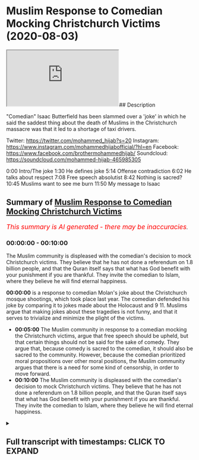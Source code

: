 # Muslim Response to Comedian Mocking Christchurch Victims (2020-08-03)

<iframe loading='lazy' src='https://www.youtube.com/embed/tcW4fvnHX8g'></iframe>## Description

"Comedian" Isaac Butterfield has been slammed over a 'joke' in which he said the saddest thing about the death of Muslims in the Christchurch massacre was that it led to a shortage of taxi drivers.

Twitter: https://twitter.com/mohammed_hijab?s=20
Instagram: https://www.instagram.com/mohammedhijabofficial/?hl=en
Facebook: https://www.facebook.com/brothermohammedhijab/
Soundcloud: https://soundcloud.com/mohammed-hijab-465985305

0:00 Intro/The joke 
1:30 He defines joke
5:14 Offense contradiction
6:02 He talks about respect
7:08 Free speech absolutist 
8:42 Nothing is sacred?
10:45 Muslims want to see me burn
11:50 My message to Isaac

## Summary of [Muslim Response to Comedian Mocking Christchurch Victims](https://www.youtube.com/watch?v=tcW4fvnHX8g)


*<span style="color:red; font-size:125%">This summary is AI generated - there may be inaccuracies</span>. [](/)*

### <a onclick="modifyYTiframeseektime('0')">00:00:00</a> - <a onclick="modifyYTiframeseektime('600')">00:10:00</a>

The Muslim community is displeased with the comedian's decision to mock Christchurch victims. They believe that he has not done a referendum on 1.8 billion people, and that the Quran itself says that what has God benefit with your punishment if you are thankful. They invite the comedian to Islam, where they believe he will find eternal happiness.

**<a onclick="modifyYTiframeseektime('0')">00:00:00</a>**  is a response to comedian Molan's joke about the Christchurch mosque shootings, which took place last year. The comedian defended his joke by comparing it to jokes made about the Holocaust and 9 11. Muslims argue that making jokes about these tragedies is not funny, and that it serves to trivialize and minimize the plight of the victims.
* **<a onclick="modifyYTiframeseektime('300')">00:05:00</a>** The Muslim community in response to a comedian mocking the Christchurch victims, argue that free speech should be upheld, but that certain things should not be said for the sake of comedy. They argue that, because comedy is sacred to the comedian, it should also be sacred to the community. However, because the comedian prioritized moral propositions over other moral positions, the Muslim community argues that there is a need for some kind of censorship, in order to move forward.
* **<a onclick="modifyYTiframeseektime('600')">00:10:00</a>** The Muslim community is displeased with the comedian's decision to mock Christchurch victims. They believe that he has not done a referendum on 1.8 billion people, and that the Quran itself says that what has God benefit with your punishment if you are thankful. They invite the comedian to Islam, where they believe he will find eternal happiness.

<details><summary><h2>Full transcript with timestamps: CLICK TO EXPAND</h2></summary>

<a onclick="modifyYTiframeseektime('0')">0:00:00</a> [Music]  
<a onclick="modifyYTiframeseektime('8')">0:00:08</a> this video is a response  
<a onclick="modifyYTiframeseektime('10')">0:00:10</a> to a joke a supposed  
<a onclick="modifyYTiframeseektime('13')">0:00:13</a> joke that a comedian made  
<a onclick="modifyYTiframeseektime('16')">0:00:16</a> about the christ church event which took  
<a onclick="modifyYTiframeseektime('19')">0:00:19</a> place last year  
<a onclick="modifyYTiframeseektime('20')">0:00:20</a> whereby 52 people were horrifically and  
<a onclick="modifyYTiframeseektime('24')">0:00:24</a> monstrously  
<a onclick="modifyYTiframeseektime('25')">0:00:25</a> uh killed in their place of worship  
<a onclick="modifyYTiframeseektime('28')">0:00:28</a> let's  
<a onclick="modifyYTiframeseektime('28')">0:00:28</a> hear the joke and let's hear the  
<a onclick="modifyYTiframeseektime('31')">0:00:31</a> justification  
<a onclick="modifyYTiframeseektime('33')">0:00:33</a> for the joke this australian extremists  
<a onclick="modifyYTiframeseektime('36')">0:00:36</a> stormed this building this mosque  
<a onclick="modifyYTiframeseektime('38')">0:00:38</a> this room where people were saying their  
<a onclick="modifyYTiframeseektime('40')">0:00:40</a> prayers and going about their business  
<a onclick="modifyYTiframeseektime('42')">0:00:42</a> and for me the saddest thing about that  
<a onclick="modifyYTiframeseektime('46')">0:00:46</a> it wasn't the 52 people who were killed  
<a onclick="modifyYTiframeseektime('49')">0:00:49</a> it wasn't the countless others who had  
<a onclick="modifyYTiframeseektime('51')">0:00:51</a> their lives changed forever because  
<a onclick="modifyYTiframeseektime('52')">0:00:52</a> their family members were taken from  
<a onclick="modifyYTiframeseektime('54')">0:00:54</a> them  
<a onclick="modifyYTiframeseektime('56')">0:00:56</a> it was the hundreds of people that night  
<a onclick="modifyYTiframeseektime('57')">0:00:57</a> who couldn't make it home from  
<a onclick="modifyYTiframeseektime('58')">0:00:58</a> nightclubs in christchurch because all  
<a onclick="modifyYTiframeseektime('60')">0:01:00</a> the cabbies were dead  
<a onclick="modifyYTiframeseektime('71')">0:01:11</a> [Applause]  
<a onclick="modifyYTiframeseektime('75')">0:01:15</a> so in trying to defend his views  
<a onclick="modifyYTiframeseektime('78')">0:01:18</a> this comedian has come out with a range  
<a onclick="modifyYTiframeseektime('81')">0:01:21</a> of  
<a onclick="modifyYTiframeseektime('82')">0:01:22</a> arguments really of justification so  
<a onclick="modifyYTiframeseektime('85')">0:01:25</a> let's hear the first one  
<a onclick="modifyYTiframeseektime('86')">0:01:26</a> key word there is it is a joke  
<a onclick="modifyYTiframeseektime('90')">0:01:30</a> it is not real it is make believe i  
<a onclick="modifyYTiframeseektime('93')">0:01:33</a> don't really feel like that but that is  
<a onclick="modifyYTiframeseektime('95')">0:01:35</a> what comedy is  
<a onclick="modifyYTiframeseektime('96')">0:01:36</a> what i've got here is the dictionary  
<a onclick="modifyYTiframeseektime('98')">0:01:38</a> definition of what it is to be a joke is  
<a onclick="modifyYTiframeseektime('100')">0:01:40</a> something such as a funny story or trick  
<a onclick="modifyYTiframeseektime('102')">0:01:42</a> this cambridge  
<a onclick="modifyYTiframeseektime('103')">0:01:43</a> dictionary that is said or done in order  
<a onclick="modifyYTiframeseektime('105')">0:01:45</a> to make people laugh  
<a onclick="modifyYTiframeseektime('106')">0:01:46</a> your criteria of uh the joke having to  
<a onclick="modifyYTiframeseektime('110')">0:01:50</a> be something which is  
<a onclick="modifyYTiframeseektime('111')">0:01:51</a> um or assumed to be something which is  
<a onclick="modifyYTiframeseektime('114')">0:01:54</a> fictitious or  
<a onclick="modifyYTiframeseektime('115')">0:01:55</a> make believe it's not something which is  
<a onclick="modifyYTiframeseektime('117')">0:01:57</a> indicated with the dictionary definition  
<a onclick="modifyYTiframeseektime('119')">0:01:59</a> i've looked at more than one dictionary  
<a onclick="modifyYTiframeseektime('120')">0:02:00</a> definition  
<a onclick="modifyYTiframeseektime('120')">0:02:00</a> so why is it that you want us to assume  
<a onclick="modifyYTiframeseektime('123')">0:02:03</a> that  
<a onclick="modifyYTiframeseektime('124')">0:02:04</a> a joke is something which is make  
<a onclick="modifyYTiframeseektime('125')">0:02:05</a> believe fictitious or doesn't correspond  
<a onclick="modifyYTiframeseektime('127')">0:02:07</a> with what you believe in  
<a onclick="modifyYTiframeseektime('128')">0:02:08</a> doesn't make sense it's not in line with  
<a onclick="modifyYTiframeseektime('130')">0:02:10</a> the definitions i have so the problem  
<a onclick="modifyYTiframeseektime('132')">0:02:12</a> with this joke  
<a onclick="modifyYTiframeseektime('133')">0:02:13</a> is not just the fact that you  
<a onclick="modifyYTiframeseektime('135')">0:02:15</a> trivialized or minimized the plight of  
<a onclick="modifyYTiframeseektime('137')">0:02:17</a> the 52 people that were killed in cold  
<a onclick="modifyYTiframeseektime('139')">0:02:19</a> blood  
<a onclick="modifyYTiframeseektime('140')">0:02:20</a> yes and the families of those  
<a onclick="modifyYTiframeseektime('141')">0:02:21</a> individuals who are also grieving and  
<a onclick="modifyYTiframeseektime('143')">0:02:23</a> probably still grieving at this moment  
<a onclick="modifyYTiframeseektime('146')">0:02:26</a> at such a horrific and monstrous event  
<a onclick="modifyYTiframeseektime('148')">0:02:28</a> in the history of the world  
<a onclick="modifyYTiframeseektime('150')">0:02:30</a> it's not just this fact but it's the  
<a onclick="modifyYTiframeseektime('152')">0:02:32</a> fact that you homogenized  
<a onclick="modifyYTiframeseektime('154')">0:02:34</a> this group of muslim people as if they  
<a onclick="modifyYTiframeseektime('156')">0:02:36</a> are one ethnic  
<a onclick="modifyYTiframeseektime('158')">0:02:38</a> group all of which have one occupation a  
<a onclick="modifyYTiframeseektime('161')">0:02:41</a> singular  
<a onclick="modifyYTiframeseektime('161')">0:02:41</a> occupation which is what taxi driving  
<a onclick="modifyYTiframeseektime('164')">0:02:44</a> taxi driving  
<a onclick="modifyYTiframeseektime('166')">0:02:46</a> when in fact islam and muslims are a  
<a onclick="modifyYTiframeseektime('169')">0:02:49</a> diverse  
<a onclick="modifyYTiframeseektime('170')">0:02:50</a> group of individuals and the people who  
<a onclick="modifyYTiframeseektime('171')">0:02:51</a> died were different genders in different  
<a onclick="modifyYTiframeseektime('173')">0:02:53</a> ages let's let's be frank  
<a onclick="modifyYTiframeseektime('175')">0:02:55</a> you might be saying oh this is pedantic  
<a onclick="modifyYTiframeseektime('176')">0:02:56</a> it's a joke no sorry i don't this does  
<a onclick="modifyYTiframeseektime('178')">0:02:58</a> not work with me  
<a onclick="modifyYTiframeseektime('179')">0:02:59</a> it does not work with me because the  
<a onclick="modifyYTiframeseektime('180')">0:03:00</a> word joke here yeah and what it means to  
<a onclick="modifyYTiframeseektime('182')">0:03:02</a> be a joke is not this what you what you  
<a onclick="modifyYTiframeseektime('184')">0:03:04</a> try to put forward and fool your  
<a onclick="modifyYTiframeseektime('185')">0:03:05</a> audiences with  
<a onclick="modifyYTiframeseektime('187')">0:03:07</a> it's not that so having said this now  
<a onclick="modifyYTiframeseektime('190')">0:03:10</a> not only is that the case but you  
<a onclick="modifyYTiframeseektime('193')">0:03:13</a> you made it as if those individuals who  
<a onclick="modifyYTiframeseektime('196')">0:03:16</a> are now homogenized and otherwise  
<a onclick="modifyYTiframeseektime('198')">0:03:18</a> yeah those muslims who are the taxi  
<a onclick="modifyYTiframeseektime('199')">0:03:19</a> drivers have the sole job  
<a onclick="modifyYTiframeseektime('202')">0:03:22</a> of taking people away from taking people  
<a onclick="modifyYTiframeseektime('205')">0:03:25</a> home from nightclubs  
<a onclick="modifyYTiframeseektime('206')">0:03:26</a> living a liberal lifestyle a non-islamic  
<a onclick="modifyYTiframeseektime('208')">0:03:28</a> lifestyle so here the point is this is  
<a onclick="modifyYTiframeseektime('210')">0:03:30</a> that not only have you homogenized  
<a onclick="modifyYTiframeseektime('213')">0:03:33</a> and otherwise the muslims but you have  
<a onclick="modifyYTiframeseektime('216')">0:03:36</a> made them the servant class  
<a onclick="modifyYTiframeseektime('218')">0:03:38</a> the slave class whose job it is  
<a onclick="modifyYTiframeseektime('221')">0:03:41</a> to facilitate the liberal lifestyles of  
<a onclick="modifyYTiframeseektime('224')">0:03:44</a> those people who are enjoying themselves  
<a onclick="modifyYTiframeseektime('226')">0:03:46</a> in clubs and pubs uh out  
<a onclick="modifyYTiframeseektime('229')">0:03:49</a> on that night and that is for you the  
<a onclick="modifyYTiframeseektime('230')">0:03:50</a> tragedy now you might be saying  
<a onclick="modifyYTiframeseektime('233')">0:03:53</a> it's not why i actually believe it's a  
<a onclick="modifyYTiframeseektime('234')">0:03:54</a> lie it's make believe but that's not  
<a onclick="modifyYTiframeseektime('236')">0:03:56</a> what it is to be  
<a onclick="modifyYTiframeseektime('237')">0:03:57</a> a joke and we're gonna explain why your  
<a onclick="modifyYTiframeseektime('241')">0:04:01</a> sacred values and i use those words  
<a onclick="modifyYTiframeseektime('243')">0:04:03</a> clearly  
<a onclick="modifyYTiframeseektime('244')">0:04:04</a> of freedom of speech absolutism is in  
<a onclick="modifyYTiframeseektime('247')">0:04:07</a> fact  
<a onclick="modifyYTiframeseektime('247')">0:04:07</a> flawed in what follows but we laugh  
<a onclick="modifyYTiframeseektime('250')">0:04:10</a> about horrible things all the time it's  
<a onclick="modifyYTiframeseektime('252')">0:04:12</a> how people deal  
<a onclick="modifyYTiframeseektime('252')">0:04:12</a> with tragedy and he even says in another  
<a onclick="modifyYTiframeseektime('255')">0:04:15</a> part of his video that we i he himself  
<a onclick="modifyYTiframeseektime('257')">0:04:17</a> made a joke about the holocaust and  
<a onclick="modifyYTiframeseektime('258')">0:04:18</a> about 9 11.  
<a onclick="modifyYTiframeseektime('259')">0:04:19</a> it's not about you a white man yeah that  
<a onclick="modifyYTiframeseektime('261')">0:04:21</a> lives in australia making a joke about  
<a onclick="modifyYTiframeseektime('263')">0:04:23</a> 9 11 or this or that so but imagine if a  
<a onclick="modifyYTiframeseektime('265')">0:04:25</a> muslim  
<a onclick="modifyYTiframeseektime('266')">0:04:26</a> yeah a practicing traditionalist muslim  
<a onclick="modifyYTiframeseektime('269')">0:04:29</a> had made a joke about 9 11.  
<a onclick="modifyYTiframeseektime('271')">0:04:31</a> that's the comparison the comparison is  
<a onclick="modifyYTiframeseektime('274')">0:04:34</a> imagine if a traditionalist muslim who  
<a onclick="modifyYTiframeseektime('276')">0:04:36</a> is clearly visibly  
<a onclick="modifyYTiframeseektime('277')">0:04:37</a> practicing his religion yeah made a joke  
<a onclick="modifyYTiframeseektime('280')">0:04:40</a> about nine that's the that is the  
<a onclick="modifyYTiframeseektime('281')">0:04:41</a> correct kind of comparison  
<a onclick="modifyYTiframeseektime('284')">0:04:44</a> then how would the the the public the  
<a onclick="modifyYTiframeseektime('286')">0:04:46</a> american public react to that  
<a onclick="modifyYTiframeseektime('288')">0:04:48</a> and would they have a right to react  
<a onclick="modifyYTiframeseektime('289')">0:04:49</a> angrily to that that's the question it's  
<a onclick="modifyYTiframeseektime('291')">0:04:51</a> not about whether you  
<a onclick="modifyYTiframeseektime('293')">0:04:53</a> as a white man who has no connection to  
<a onclick="modifyYTiframeseektime('296')">0:04:56</a> the to islam or  
<a onclick="modifyYTiframeseektime('297')">0:04:57</a> muslims yeah make a joke about 9 11 on  
<a onclick="modifyYTiframeseektime('300')">0:05:00</a> the whole of course it's about  
<a onclick="modifyYTiframeseektime('301')">0:05:01</a> whether muslims make that joke practice  
<a onclick="modifyYTiframeseektime('303')">0:05:03</a> visibly traditionalist  
<a onclick="modifyYTiframeseektime('304')">0:05:04</a> practicing muslims make that joke yeah  
<a onclick="modifyYTiframeseektime('307')">0:05:07</a> and whether that could be or would be a  
<a onclick="modifyYTiframeseektime('309')">0:05:09</a> response which i i'm pretty sure they  
<a onclick="modifyYTiframeseektime('310')">0:05:10</a> would be  
<a onclick="modifyYTiframeseektime('311')">0:05:11</a> in england or usa or whatever it is  
<a onclick="modifyYTiframeseektime('314')">0:05:14</a> it is just laughing at horrible things  
<a onclick="modifyYTiframeseektime('316')">0:05:16</a> and i understand why you're offended  
<a onclick="modifyYTiframeseektime('319')">0:05:19</a> because i'm offended by it too that is  
<a onclick="modifyYTiframeseektime('322')">0:05:22</a> the point  
<a onclick="modifyYTiframeseektime('323')">0:05:23</a> this is problematic because in the  
<a onclick="modifyYTiframeseektime('324')">0:05:24</a> beginning of this whole video you were  
<a onclick="modifyYTiframeseektime('325')">0:05:25</a> showing us screenshots  
<a onclick="modifyYTiframeseektime('327')">0:05:27</a> of people uh abusing you online  
<a onclick="modifyYTiframeseektime('329')">0:05:29</a> cyberbullying  
<a onclick="modifyYTiframeseektime('331')">0:05:31</a> so if you really thought if you really  
<a onclick="modifyYTiframeseektime('333')">0:05:33</a> thought  
<a onclick="modifyYTiframeseektime('334')">0:05:34</a> that being offended should not be the  
<a onclick="modifyYTiframeseektime('337')">0:05:37</a> criteria  
<a onclick="modifyYTiframeseektime('338')">0:05:38</a> for people saying or not saying some  
<a onclick="modifyYTiframeseektime('339')">0:05:39</a> things why are you even showing us the  
<a onclick="modifyYTiframeseektime('341')">0:05:41</a> abuse that you suffered  
<a onclick="modifyYTiframeseektime('342')">0:05:42</a> why are you even showing us that if you  
<a onclick="modifyYTiframeseektime('344')">0:05:44</a> really thought that this was the case  
<a onclick="modifyYTiframeseektime('345')">0:05:45</a> why are you showing us the fact that  
<a onclick="modifyYTiframeseektime('346')">0:05:46</a> these people were saying  
<a onclick="modifyYTiframeseektime('347')">0:05:47</a> mean spirited things to you online  
<a onclick="modifyYTiframeseektime('350')">0:05:50</a> who cares if you felt offended by that  
<a onclick="modifyYTiframeseektime('352')">0:05:52</a> so really it's one  
<a onclick="modifyYTiframeseektime('354')">0:05:54</a> uh standard for yourself but another  
<a onclick="modifyYTiframeseektime('356')">0:05:56</a> standard for the community which you  
<a onclick="modifyYTiframeseektime('358')">0:05:58</a> think is a disposable one which i think  
<a onclick="modifyYTiframeseektime('360')">0:06:00</a> you're learning is not which is the  
<a onclick="modifyYTiframeseektime('362')">0:06:02</a> muslim community  
<a onclick="modifyYTiframeseektime('363')">0:06:03</a> if you treat me with respect i will  
<a onclick="modifyYTiframeseektime('364')">0:06:04</a> treat you with that same respect  
<a onclick="modifyYTiframeseektime('366')">0:06:06</a> and then a minute 5 40 you talk about  
<a onclick="modifyYTiframeseektime('368')">0:06:08</a> respect  
<a onclick="modifyYTiframeseektime('369')">0:06:09</a> as if you we're gonna really listen to  
<a onclick="modifyYTiframeseektime('371')">0:06:11</a> you yeah it's really let's be real  
<a onclick="modifyYTiframeseektime('373')">0:06:13</a> i mean that's the joke if you want to  
<a onclick="modifyYTiframeseektime('375')">0:06:15</a> make a joke you want to make a joke  
<a onclick="modifyYTiframeseektime('377')">0:06:17</a> yeah that's the joke that you are going  
<a onclick="modifyYTiframeseektime('380')">0:06:20</a> to start talking to us  
<a onclick="modifyYTiframeseektime('381')">0:06:21</a> about all of after all you've done about  
<a onclick="modifyYTiframeseektime('384')">0:06:24</a> respect  
<a onclick="modifyYTiframeseektime('385')">0:06:25</a> what is the what is the definition of  
<a onclick="modifyYTiframeseektime('386')">0:06:26</a> the word respect due regard one of the  
<a onclick="modifyYTiframeseektime('388')">0:06:28</a> definitions is  
<a onclick="modifyYTiframeseektime('389')">0:06:29</a> do you regard for people's feelings so  
<a onclick="modifyYTiframeseektime('392')">0:06:32</a> if you have respect for me  
<a onclick="modifyYTiframeseektime('393')">0:06:33</a> you're talking about reciprocity and  
<a onclick="modifyYTiframeseektime('394')">0:06:34</a> respect that if you have respect for me  
<a onclick="modifyYTiframeseektime('396')">0:06:36</a> i'll have respect for you and vice versa  
<a onclick="modifyYTiframeseektime('398')">0:06:38</a> and so on  
<a onclick="modifyYTiframeseektime('399')">0:06:39</a> but what if we're telling you right that  
<a onclick="modifyYTiframeseektime('401')">0:06:41</a> what you're doing is disrespectful  
<a onclick="modifyYTiframeseektime('403')">0:06:43</a> and you continue saying i'm gonna do it  
<a onclick="modifyYTiframeseektime('405')">0:06:45</a> so is that is that respectful  
<a onclick="modifyYTiframeseektime('406')">0:06:46</a> according to what respect actually means  
<a onclick="modifyYTiframeseektime('410')">0:06:50</a> so you seem to be a contradictory man a  
<a onclick="modifyYTiframeseektime('413')">0:06:53</a> contradictory man  
<a onclick="modifyYTiframeseektime('414')">0:06:54</a> a man who hasn't got his morality  
<a onclick="modifyYTiframeseektime('416')">0:06:56</a> figured out this is the problem  
<a onclick="modifyYTiframeseektime('419')">0:06:59</a> intellectually you're bankrupt you're  
<a onclick="modifyYTiframeseektime('422')">0:07:02</a> morally bankrupt  
<a onclick="modifyYTiframeseektime('423')">0:07:03</a> you have no sense of direction when it  
<a onclick="modifyYTiframeseektime('426')">0:07:06</a> comes to what can i say and what can i  
<a onclick="modifyYTiframeseektime('428')">0:07:08</a> not say  
<a onclick="modifyYTiframeseektime('428')">0:07:08</a> i genuinely believe that everything is  
<a onclick="modifyYTiframeseektime('431')">0:07:11</a> okay  
<a onclick="modifyYTiframeseektime('432')">0:07:12</a> which means you're a free speech  
<a onclick="modifyYTiframeseektime('434')">0:07:14</a> absolutist  
<a onclick="modifyYTiframeseektime('436')">0:07:16</a> but society even liberal thinkers  
<a onclick="modifyYTiframeseektime('439')">0:07:19</a> okay liberal thinkers who argued the  
<a onclick="modifyYTiframeseektime('442')">0:07:22</a> case for freedom of speech  
<a onclick="modifyYTiframeseektime('444')">0:07:24</a> they would restrict and censor freedom  
<a onclick="modifyYTiframeseektime('447')">0:07:27</a> of speech  
<a onclick="modifyYTiframeseektime('449')">0:07:29</a> as per the harm principle on certain uh  
<a onclick="modifyYTiframeseektime('452')">0:07:32</a> occasions for example plagiarism  
<a onclick="modifyYTiframeseektime('455')">0:07:35</a> copyright  
<a onclick="modifyYTiframeseektime('456')">0:07:36</a> um leaking industrial secrets  
<a onclick="modifyYTiframeseektime('459')">0:07:39</a> of government for example military  
<a onclick="modifyYTiframeseektime('461')">0:07:41</a> secrets these are all  
<a onclick="modifyYTiframeseektime('462')">0:07:42</a> examples um of i'm sure if someone took  
<a onclick="modifyYTiframeseektime('466')">0:07:46</a> your video and put it on  
<a onclick="modifyYTiframeseektime('467')">0:07:47</a> on their youtube channel you wouldn't  
<a onclick="modifyYTiframeseektime('468')">0:07:48</a> like that and you might even say you  
<a onclick="modifyYTiframeseektime('470')">0:07:50</a> know what this is not the kind of  
<a onclick="modifyYTiframeseektime('471')">0:07:51</a> freedom of speech  
<a onclick="modifyYTiframeseektime('472')">0:07:52</a> yes i accept because this is copyright  
<a onclick="modifyYTiframeseektime('475')">0:07:55</a> and plagiarism  
<a onclick="modifyYTiframeseektime('476')">0:07:56</a> otherwise you should make a video  
<a onclick="modifyYTiframeseektime('478')">0:07:58</a> explaining to everyone that you allow  
<a onclick="modifyYTiframeseektime('479')">0:07:59</a> your content on their channels  
<a onclick="modifyYTiframeseektime('482')">0:08:02</a> you should do this if you are truly a  
<a onclick="modifyYTiframeseektime('484')">0:08:04</a> free speech absolutist  
<a onclick="modifyYTiframeseektime('486')">0:08:06</a> but you will say no it's copyright and  
<a onclick="modifyYTiframeseektime('487')">0:08:07</a> plagiarism and so on and so forth  
<a onclick="modifyYTiframeseektime('489')">0:08:09</a> and if that is the case and if that is  
<a onclick="modifyYTiframeseektime('490')">0:08:10</a> your position then you realize that  
<a onclick="modifyYTiframeseektime('492')">0:08:12</a> there is a need  
<a onclick="modifyYTiframeseektime('494')">0:08:14</a> a practical need yes a practical need  
<a onclick="modifyYTiframeseektime('497')">0:08:17</a> for some kind of censorship  
<a onclick="modifyYTiframeseektime('499')">0:08:19</a> so if you realize that there is a  
<a onclick="modifyYTiframeseektime('500')">0:08:20</a> practical need for some kind of  
<a onclick="modifyYTiframeseektime('502')">0:08:22</a> censorship in order for economy  
<a onclick="modifyYTiframeseektime('503')">0:08:23</a> and society to move forward  
<a onclick="modifyYTiframeseektime('506')">0:08:26</a> the question is who sets the parameters  
<a onclick="modifyYTiframeseektime('509')">0:08:29</a> for such need  
<a onclick="modifyYTiframeseektime('510')">0:08:30</a> where does it become inappropriate or  
<a onclick="modifyYTiframeseektime('513')">0:08:33</a> otherwise immoral  
<a onclick="modifyYTiframeseektime('515')">0:08:35</a> for certain things to be said or not to  
<a onclick="modifyYTiframeseektime('516')">0:08:36</a> be said  
<a onclick="modifyYTiframeseektime('518')">0:08:38</a> and what the contradictory set of  
<a onclick="modifyYTiframeseektime('521')">0:08:41</a> propositions you're putting forward is  
<a onclick="modifyYTiframeseektime('523')">0:08:43</a> there is nothing sacred and that is the  
<a onclick="modifyYTiframeseektime('525')">0:08:45</a> way  
<a onclick="modifyYTiframeseektime('526')">0:08:46</a> that comedy should be but the irony the  
<a onclick="modifyYTiframeseektime('528')">0:08:48</a> mother of all ironies is the following  
<a onclick="modifyYTiframeseektime('530')">0:08:50</a> is that for you comedy is sacred and not  
<a onclick="modifyYTiframeseektime('534')">0:08:54</a> only is that  
<a onclick="modifyYTiframeseektime('535')">0:08:55</a> not only is comedy sacred but free  
<a onclick="modifyYTiframeseektime('537')">0:08:57</a> speech is sacred as well  
<a onclick="modifyYTiframeseektime('538')">0:08:58</a> you're saying nothing is sacred but you  
<a onclick="modifyYTiframeseektime('540')">0:09:00</a> actually are upholding a sacred  
<a onclick="modifyYTiframeseektime('542')">0:09:02</a> principle  
<a onclick="modifyYTiframeseektime('543')">0:09:03</a> in fact you could even argue depending  
<a onclick="modifyYTiframeseektime('545')">0:09:05</a> on how you define religion a religious  
<a onclick="modifyYTiframeseektime('547')">0:09:07</a> principle  
<a onclick="modifyYTiframeseektime('548')">0:09:08</a> yes that free speech  
<a onclick="modifyYTiframeseektime('552')">0:09:12</a> should be upheld which is in my  
<a onclick="modifyYTiframeseektime('554')">0:09:14</a> understanding of it  
<a onclick="modifyYTiframeseektime('555')">0:09:15</a> a sacred principle don't make yourself  
<a onclick="modifyYTiframeseektime('557')">0:09:17</a> out to be a neutralist  
<a onclick="modifyYTiframeseektime('559')">0:09:19</a> when it comes to uh free speech and so  
<a onclick="modifyYTiframeseektime('562')">0:09:22</a> on and so forth you do  
<a onclick="modifyYTiframeseektime('563')">0:09:23</a> prioritize and hierarchies yes you do  
<a onclick="modifyYTiframeseektime('566')">0:09:26</a> that  
<a onclick="modifyYTiframeseektime('567')">0:09:27</a> a set of moral propositions over and  
<a onclick="modifyYTiframeseektime('569')">0:09:29</a> above other moral positions  
<a onclick="modifyYTiframeseektime('570')">0:09:30</a> don't say ever nothing is sacred because  
<a onclick="modifyYTiframeseektime('572')">0:09:32</a> clearly you're upholding  
<a onclick="modifyYTiframeseektime('574')">0:09:34</a> free speech absolutism as a sacred  
<a onclick="modifyYTiframeseektime('577')">0:09:37</a> morality and not only that but comedy  
<a onclick="modifyYTiframeseektime('580')">0:09:40</a> itself is sacred for you  
<a onclick="modifyYTiframeseektime('582')">0:09:42</a> so much so that you allow  
<a onclick="modifyYTiframeseektime('585')">0:09:45</a> things to be said in the name of comedy  
<a onclick="modifyYTiframeseektime('587')">0:09:47</a> that you would never probably allow  
<a onclick="modifyYTiframeseektime('589')">0:09:49</a> to be said in other contexts for example  
<a onclick="modifyYTiframeseektime('592')">0:09:52</a> copyright libel defamation of character  
<a onclick="modifyYTiframeseektime('594')">0:09:54</a> and so on and so forth  
<a onclick="modifyYTiframeseektime('595')">0:09:55</a> my question is how do you make such  
<a onclick="modifyYTiframeseektime('597')">0:09:57</a> distinction  
<a onclick="modifyYTiframeseektime('598')">0:09:58</a> on your moral philosophy how do you make  
<a onclick="modifyYTiframeseektime('601')">0:10:01</a> such a decision  
<a onclick="modifyYTiframeseektime('602')">0:10:02</a> how can you prove that on the one hand  
<a onclick="modifyYTiframeseektime('604')">0:10:04</a> yeah if you take functionalism out of  
<a onclick="modifyYTiframeseektime('606')">0:10:06</a> the picture  
<a onclick="modifyYTiframeseektime('607')">0:10:07</a> how can you prove that it's immoral to  
<a onclick="modifyYTiframeseektime('609')">0:10:09</a> plagiarize  
<a onclick="modifyYTiframeseektime('610')">0:10:10</a> and defame and on the other hand yes  
<a onclick="modifyYTiframeseektime('614')">0:10:14</a> on the other hand it's okay to say  
<a onclick="modifyYTiframeseektime('616')">0:10:16</a> whatever you want in the name  
<a onclick="modifyYTiframeseektime('618')">0:10:18</a> of comedy the problem here is you  
<a onclick="modifyYTiframeseektime('620')">0:10:20</a> actually  
<a onclick="modifyYTiframeseektime('621')">0:10:21</a> do have a god you do have a god  
<a onclick="modifyYTiframeseektime('624')">0:10:24</a> you do have a religion don't make  
<a onclick="modifyYTiframeseektime('626')">0:10:26</a> yourself out to be some neutralist  
<a onclick="modifyYTiframeseektime('628')">0:10:28</a> or some agnostic in this sense no your  
<a onclick="modifyYTiframeseektime('630')">0:10:30</a> religion is the  
<a onclick="modifyYTiframeseektime('632')">0:10:32</a> religion of liberalism and more  
<a onclick="modifyYTiframeseektime('634')">0:10:34</a> particularly  
<a onclick="modifyYTiframeseektime('635')">0:10:35</a> free speech absolutism that's your  
<a onclick="modifyYTiframeseektime('637')">0:10:37</a> religious what's sacred to you  
<a onclick="modifyYTiframeseektime('640')">0:10:40</a> okay so having said that now nothing is  
<a onclick="modifyYTiframeseektime('643')">0:10:43</a> sacred would make  
<a onclick="modifyYTiframeseektime('644')">0:10:44</a> no sense at all particularly the muslim  
<a onclick="modifyYTiframeseektime('646')">0:10:46</a> people who think i'm a horrible piece of  
<a onclick="modifyYTiframeseektime('648')">0:10:48</a> [ __ ] you want to see me burn  
<a onclick="modifyYTiframeseektime('650')">0:10:50</a> well you said that some muslims you see  
<a onclick="modifyYTiframeseektime('652')">0:10:52</a> this is the problem  
<a onclick="modifyYTiframeseektime('653')">0:10:53</a> hasty generalizations muslims according  
<a onclick="modifyYTiframeseektime('657')">0:10:57</a> to pew by the end of the century will be  
<a onclick="modifyYTiframeseektime('658')">0:10:58</a> one of every three people  
<a onclick="modifyYTiframeseektime('660')">0:11:00</a> on planet earth demographic one of every  
<a onclick="modifyYTiframeseektime('663')">0:11:03</a> three people a third of the planet will  
<a onclick="modifyYTiframeseektime('665')">0:11:05</a> be muslim  
<a onclick="modifyYTiframeseektime('666')">0:11:06</a> i don't think all i don't think you've  
<a onclick="modifyYTiframeseektime('667')">0:11:07</a> done a referendum yes  
<a onclick="modifyYTiframeseektime('669')">0:11:09</a> on 1.8 billion people and in fact the  
<a onclick="modifyYTiframeseektime('672')">0:11:12</a> quran itself says in chapter 4 verse 147  
<a onclick="modifyYTiframeseektime('681')">0:11:21</a> that what has what with allah benefit  
<a onclick="modifyYTiframeseektime('684')">0:11:24</a> what would god benefit  
<a onclick="modifyYTiframeseektime('686')">0:11:26</a> with your punishment if you are thankful  
<a onclick="modifyYTiframeseektime('688')">0:11:28</a> and you believe  
<a onclick="modifyYTiframeseektime('690')">0:11:30</a> and god is ever thankful all  
<a onclick="modifyYTiframeseektime('693')">0:11:33</a> knowledgeable  
<a onclick="modifyYTiframeseektime('694')">0:11:34</a> chapter 4 verse 147 in fact if muslims  
<a onclick="modifyYTiframeseektime('698')">0:11:38</a> are are doing what islam says or what  
<a onclick="modifyYTiframeseektime('700')">0:11:40</a> the quran says in particular they  
<a onclick="modifyYTiframeseektime('702')">0:11:42</a> shouldn't want you to be burned at all  
<a onclick="modifyYTiframeseektime('704')">0:11:44</a> muslims should yes according to the  
<a onclick="modifyYTiframeseektime('707')">0:11:47</a> quranic discourse  
<a onclick="modifyYTiframeseektime('708')">0:11:48</a> want the best for you and in fact that's  
<a onclick="modifyYTiframeseektime('710')">0:11:50</a> what i'll say to you  
<a onclick="modifyYTiframeseektime('712')">0:11:52</a> we don't want you to go to hell in fact  
<a onclick="modifyYTiframeseektime('713')">0:11:53</a> the opposite is true we don't want  
<a onclick="modifyYTiframeseektime('715')">0:11:55</a> anybody to  
<a onclick="modifyYTiframeseektime('716')">0:11:56</a> be burnt or go to hell or have a demise  
<a onclick="modifyYTiframeseektime('718')">0:11:58</a> in the afterlife which is eternal  
<a onclick="modifyYTiframeseektime('720')">0:12:00</a> eternally excruciating we don't want  
<a onclick="modifyYTiframeseektime('722')">0:12:02</a> that to happen to you  
<a onclick="modifyYTiframeseektime('723')">0:12:03</a> in fact we want you to have a  
<a onclick="modifyYTiframeseektime('725')">0:12:05</a> pleasurable eternal  
<a onclick="modifyYTiframeseektime('727')">0:12:07</a> life of goodness and that's why we  
<a onclick="modifyYTiframeseektime('730')">0:12:10</a> invite you to islam we invite you to  
<a onclick="modifyYTiframeseektime('732')">0:12:12</a> believing  
<a onclick="modifyYTiframeseektime('733')">0:12:13</a> in one god as the quran says in  
<a onclick="modifyYTiframeseektime('735')">0:12:15</a> shakhartom  
<a onclick="modifyYTiframeseektime('736')">0:12:16</a> to be thankful and gratitude grateful to  
<a onclick="modifyYTiframeseektime('739')">0:12:19</a> be thankful and grateful  
<a onclick="modifyYTiframeseektime('741')">0:12:21</a> to god and to believe in god and with  
<a onclick="modifyYTiframeseektime('744')">0:12:24</a> that you'll have  
<a onclick="modifyYTiframeseektime('745')">0:12:25</a> the ultimate purpose of life realized  
<a onclick="modifyYTiframeseektime('748')">0:12:28</a> the ultimate purpose of life which is  
<a onclick="modifyYTiframeseektime('749')">0:12:29</a> not to make  
<a onclick="modifyYTiframeseektime('750')">0:12:30</a> other people laugh that's not the  
<a onclick="modifyYTiframeseektime('751')">0:12:31</a> purpose of life i'm not saying you  
<a onclick="modifyYTiframeseektime('753')">0:12:33</a> shouldn't or you couldn't  
<a onclick="modifyYTiframeseektime('755')">0:12:35</a> you can do that as well it's a  
<a onclick="modifyYTiframeseektime('756')">0:12:36</a> subsidiary thing but the  
<a onclick="modifyYTiframeseektime('758')">0:12:38</a> the crux of the basic human function is  
<a onclick="modifyYTiframeseektime('760')">0:12:40</a> to believe in one god  
<a onclick="modifyYTiframeseektime('761')">0:12:41</a> to worship one god yeah for the sake of  
<a onclick="modifyYTiframeseektime('766')">0:12:46</a> knowing your purpose having a happy life  
<a onclick="modifyYTiframeseektime('769')">0:12:49</a> having welfare in this world and in the  
<a onclick="modifyYTiframeseektime('770')">0:12:50</a> next world we don't believe that you're  
<a onclick="modifyYTiframeseektime('772')">0:12:52</a> just gonna  
<a onclick="modifyYTiframeseektime('772')">0:12:52</a> turn into ashes and that will be the end  
<a onclick="modifyYTiframeseektime('774')">0:12:54</a> of the human experience  
<a onclick="modifyYTiframeseektime('776')">0:12:56</a> so that's something you should look into  
<a onclick="modifyYTiframeseektime('777')">0:12:57</a> and i and i invite you to look into  
<a onclick="modifyYTiframeseektime('780')">0:13:00</a> that in fact i'm having happy to have a  
<a onclick="modifyYTiframeseektime('782')">0:13:02</a> conversation with you and bring you onto  
<a onclick="modifyYTiframeseektime('783')">0:13:03</a> my podcast the mh podcast  
<a onclick="modifyYTiframeseektime('785')">0:13:05</a> where we can have a conversation a  
<a onclick="modifyYTiframeseektime('787')">0:13:07</a> religious conversation  
<a onclick="modifyYTiframeseektime('788')">0:13:08</a> a political conversation a philosophical  
<a onclick="modifyYTiframeseektime('791')">0:13:11</a> conversation  
<a onclick="modifyYTiframeseektime('792')">0:13:12</a> about these things free speech about  
<a onclick="modifyYTiframeseektime('794')">0:13:14</a> religion  
<a onclick="modifyYTiframeseektime('795')">0:13:15</a> about what you actually meant and in  
<a onclick="modifyYTiframeseektime('797')">0:13:17</a> that way  
<a onclick="modifyYTiframeseektime('798')">0:13:18</a> perhaps the muslim community can look  
<a onclick="modifyYTiframeseektime('801')">0:13:21</a> past your ignorance towards them  
<a onclick="modifyYTiframeseektime('803')">0:13:23</a> and perhaps we as humanity  
<a onclick="modifyYTiframeseektime('806')">0:13:26</a> can move forward together hand in hand  
<a onclick="modifyYTiframeseektime('809')">0:13:29</a> not offending one another and as you  
<a onclick="modifyYTiframeseektime('811')">0:13:31</a> said  
<a onclick="modifyYTiframeseektime('812')">0:13:32</a> in theory respecting one another but  
<a onclick="modifyYTiframeseektime('815')">0:13:35</a> also in practice  
<a onclick="modifyYTiframeseektime('816')">0:13:36</a> implementing such respect to another  
<a onclick="modifyYTiframeseektime('831')">0:13:51</a> you  
</details>
